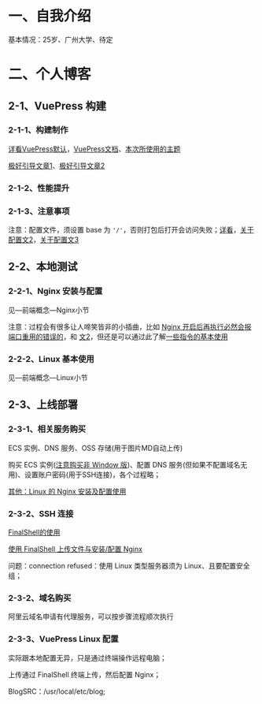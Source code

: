# 一、自我介绍

基本情况：25岁、广州大学、待定



# 二、个人博客

## 2-1、VuePress 构建

### 2-1-1、构建制作

[详看VuePress默认](https://www.vuepress.cn/theme/)，[VuePress文档](https://www.vuepress.cn/)、[本次所使用的主题](https://vuepress-theme-reco.recoluan.com/)

[极好引导文章1](https://www.cnblogs.com/slightFly/category/1689785.html)、[极好引导文章2](https://blog.csdn.net/sudadaipeng1/article/details/102971008)



### 2-1-2、性能提升

### 2-1-3、注意事项

注意：配置文件，须设置 base 为 `'/'`，否则打包后打开会访问失败；[详看](https://blog.csdn.net/sinat_18497785/article/details/88326786)，[关于配置文2](https://blog.csdn.net/sinat_18497785/article/details/88326786)，[关于配置文3](https://zhuanlan.zhihu.com/p/58699500)



## 2-2、本地测试

### 2-2-1、Nginx 安装与配置

见—前端概念—Nginx小节

注意：过程会有很多让人啼笑皆非的小插曲，比如 [Nginx 开启后再执行必然会报端口重用的错误的](https://stackoverflow.com/questions/42303401/nginx-will-not-start-address-already-in-use)，和 [文2](https://stackoverflow.com/questions/24387451/how-can-i-kill-whatever-process-is-using-port-8080-so-that-i-can-vagrant-up/24388281)，但还是可以通过此了解[一些指令的基本使用](https://www.jb51.net/article/148004.htm)

### 2-2-2、Linux 基本使用

见—前端概念—Linux小节



## 2-3、上线部署

### 2-3-1、相关服务购买

ECS 实例、DNS 服务、OSS 存储(用于图片MD自动上传)

购买 ECS 实例([注意购买非 Window 版](https://blog.csdn.net/qq_22073849/article/details/77326324))、配置 DNS 服务(但如果不配置域名无用)、设置账户密码(用于SSH连接)，各个过程略；

[其他：Linux 的 Nginx 安装及配置使用](https://blog.csdn.net/lxh_worldpeace/article/details/107013311)



### 2-3-2、SSH 连接

[FinalShell的使用](https://blog.csdn.net/weixin_44894962/article/details/105807071)

[使用 FinalShell 上传文件与安装/配置 Nginx](https://blog.csdn.net/lxh_worldpeace/article/details/107013311)

问题：connection refused：使用 Linux 类型服务器须为 Linux、且要配置安全组；



### 2-3-2、域名购买

阿里云域名申请有代理服务，可以按步骤流程顺次执行



### 2-3-3、VuePress Linux 配置

实际跟本地配置无异，只是通过终端操作远程电脑；

上传通过 FinalShell 终端上传，然后配置 Nginx；

BlogSRC：/usr/local/etc/blog;